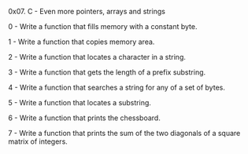 0x07. C - Even more pointers, arrays and strings

0 - Write a function that fills memory with a constant byte.

1 - Write a function that copies memory area.

2 - Write a function that locates a character in a string.

3 - Write a function that gets the length of a prefix substring.

4 - Write a function that searches a string for any of a set of bytes.

5 - Write a function that locates a substring.

6 - Write a function that prints the chessboard.

7 - Write a function that prints the sum of the two diagonals of a square matrix of integers.
